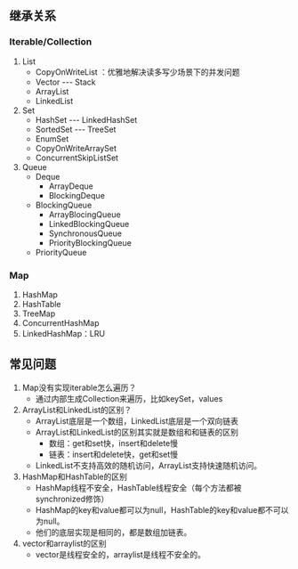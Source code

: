 ## 继承关系
### Iterable/Collection
1. List
	- CopyOnWriteList ：优雅地解决读多写少场景下的并发问题
	- Vector --- Stack
	- ArrayList
	- LinkedList
2. Set
	- HashSet --- LinkedHashSet
	- SortedSet --- TreeSet
	- EnumSet
	- CopyOnWriteArraySet
	- ConcurrentSkipListSet
3. Queue
	- Deque
		- ArrayDeque
		- BlockingDeque
	- BlockingQueue
		- ArrayBlocingQueue
		- LinkedBlockingQueue
		- SynchronousQueue
		- PriorityBlockingQueue
	- PriorityQueue

### Map
1. HashMap
2. HashTable
2. TreeMap
3. ConcurrentHashMap
4. LinkedHashMap：LRU

## 常见问题
1. Map没有实现iterable怎么遍历？
	- 通过内部生成Collection来遍历，比如keySet，values
2. ArrayList和LinkedList的区别？
	- ArrayList底层是一个数组，LinkedList底层是一个双向链表
	- ArrayList和LinkedList的区别其实就是数组和和链表的区别
		- 数组：get和set快，insert和delete慢
		- 链表：insert和delete快，get和set慢
	- LinkedList不支持高效的随机访问，ArrayList支持快速随机访问。
3. HashMap和HashTable的区别
	- HashMap线程不安全，HashTable线程安全（每个方法都被synchronized修饰）
	- HashMap的key和value都可以为null，HashTable的key和value都不可以为null。
	- 他们的底层实现是相同的，都是数组加链表。
4. vector和arraylist的区别
	- vector是线程安全的，arraylist是线程不安全的。

